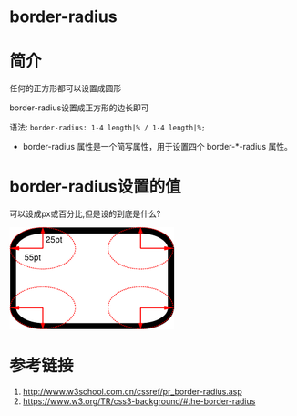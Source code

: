# border-radius

# 简介

任何的正方形都可以设置成圆形

border-radius设置成正方形的边长即可

语法: `border-radius: 1-4 length|% / 1-4 length|%;`

* border-radius 属性是一个简写属性，用于设置四个 border-*-radius 属性。

# border-radius设置的值

可以设成px或百分比,但是设的到底是什么?

![border-radius设置](/assets/corner.png)

# 参考链接

1. http://www.w3school.com.cn/cssref/pr_border-radius.asp
2. https://www.w3.org/TR/css3-background/#the-border-radius
